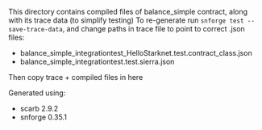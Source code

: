 This directory contains compiled files of balance_simple contract, along with its trace data (to simplify testing)
To re-generate run `snforge test --save-trace-data`, and change paths in trace file to point to correct .json files:
- balance_simple_integrationtest_HelloStarknet.test.contract_class.json
- balance_simple_integrationtest.test.sierra.json

Then copy trace + compiled files in here

Generated using:
- scarb 2.9.2
- snforge 0.35.1
